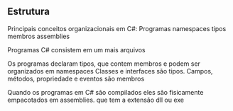 ## Estrutura

Principais conceitos organizacionais em C#:
Programas
namespaces
tipos
membros
assemblies

Programas C# consistem em um mais arquivos

Os programas declaram tipos, que contem membros e podem ser organizados em namespaces
Classes e interfaces são tipos. 
Campos, métodos, propriedade e eventos são membros

Quando os programas em C# são compilados eles são fisicamente empacotados em assemblies.
que tem a extensão dll ou exe
